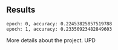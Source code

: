 ## Results
```
epoch: 0, accuracy: 0.22453825857519788
epoch: 1, accuracy: 0.23350923482849603
```
More details about the project. UPD
